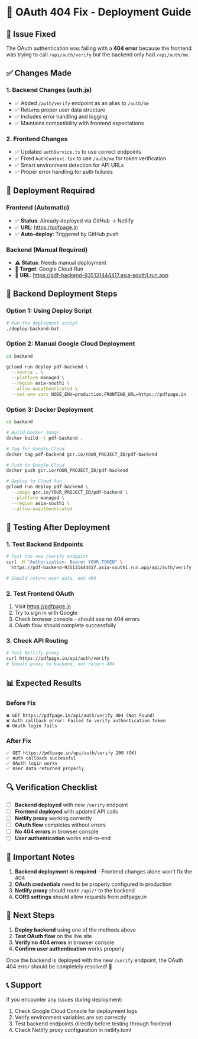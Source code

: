 # 🔧 OAuth 404 Fix - Deployment Guide

## 🎯 **Issue Fixed**

The OAuth authentication was failing with a **404 error** because the frontend was trying to call `/api/auth/verify` but the backend only had `/api/auth/me`.

## ✅ **Changes Made**

### **1. Backend Changes (auth.js)**
- ✅ Added `/auth/verify` endpoint as an alias to `/auth/me`
- ✅ Returns proper user data structure
- ✅ Includes error handling and logging
- ✅ Maintains compatibility with frontend expectations

### **2. Frontend Changes**
- ✅ Updated `authService.ts` to use correct endpoints
- ✅ Fixed `AuthContext.tsx` to use `/auth/me` for token verification
- ✅ Smart environment detection for API URLs
- ✅ Proper error handling for auth failures

## 🚀 **Deployment Required**

### **Frontend (Automatic)**
- ✅ **Status**: Already deployed via GitHub → Netlify
- ✅ **URL**: https://pdfpage.in
- ✅ **Auto-deploy**: Triggered by GitHub push

### **Backend (Manual Required)**
- ⚠️ **Status**: Needs manual deployment
- 🎯 **Target**: Google Cloud Run
- 📍 **URL**: https://pdf-backend-935131444417.asia-south1.run.app

## 🔧 **Backend Deployment Steps**

### **Option 1: Using Deploy Script**
```bash
# Run the deployment script
./deploy-backend.bat
```

### **Option 2: Manual Google Cloud Deployment**
```bash
cd backend

gcloud run deploy pdf-backend \
  --source . \
  --platform managed \
  --region asia-south1 \
  --allow-unauthenticated \
  --set-env-vars NODE_ENV=production,FRONTEND_URL=https://pdfpage.in
```

### **Option 3: Docker Deployment**
```bash
cd backend

# Build Docker image
docker build -t pdf-backend .

# Tag for Google Cloud
docker tag pdf-backend gcr.io/YOUR_PROJECT_ID/pdf-backend

# Push to Google Cloud
docker push gcr.io/YOUR_PROJECT_ID/pdf-backend

# Deploy to Cloud Run
gcloud run deploy pdf-backend \
  --image gcr.io/YOUR_PROJECT_ID/pdf-backend \
  --platform managed \
  --region asia-south1 \
  --allow-unauthenticated
```

## 🧪 **Testing After Deployment**

### **1. Test Backend Endpoints**
```bash
# Test the new /verify endpoint
curl -H "Authorization: Bearer YOUR_TOKEN" \
  https://pdf-backend-935131444417.asia-south1.run.app/api/auth/verify

# Should return user data, not 404
```

### **2. Test Frontend OAuth**
1. Visit https://pdfpage.in
2. Try to sign in with Google
3. Check browser console - should see no 404 errors
4. OAuth flow should complete successfully

### **3. Check API Routing**
```bash
# Test Netlify proxy
curl https://pdfpage.in/api/auth/verify
# Should proxy to backend, not return 404
```

## 📊 **Expected Results**

### **Before Fix**
```
❌ GET https://pdfpage.in/api/auth/verify 404 (Not Found)
❌ Auth callback error: Failed to verify authentication token
❌ OAuth login fails
```

### **After Fix**
```
✅ GET https://pdfpage.in/api/auth/verify 200 (OK)
✅ Auth callback successful
✅ OAuth login works
✅ User data returned properly
```

## 🔍 **Verification Checklist**

- [ ] **Backend deployed** with new `/verify` endpoint
- [ ] **Frontend deployed** with updated API calls
- [ ] **Netlify proxy** working correctly
- [ ] **OAuth flow** completes without errors
- [ ] **No 404 errors** in browser console
- [ ] **User authentication** works end-to-end

## 🚨 **Important Notes**

1. **Backend deployment is required** - Frontend changes alone won't fix the 404
2. **OAuth credentials** need to be properly configured in production
3. **Netlify proxy** should route `/api/*` to the backend
4. **CORS settings** should allow requests from pdfpage.in

## 🎯 **Next Steps**

1. **Deploy backend** using one of the methods above
2. **Test OAuth flow** on the live site
3. **Verify no 404 errors** in browser console
4. **Confirm user authentication** works properly

Once the backend is deployed with the new `/verify` endpoint, the OAuth 404 error should be completely resolved! 🎉

## 📞 **Support**

If you encounter any issues during deployment:
1. Check Google Cloud Console for deployment logs
2. Verify environment variables are set correctly
3. Test backend endpoints directly before testing through frontend
4. Check Netlify proxy configuration in netlify.toml
